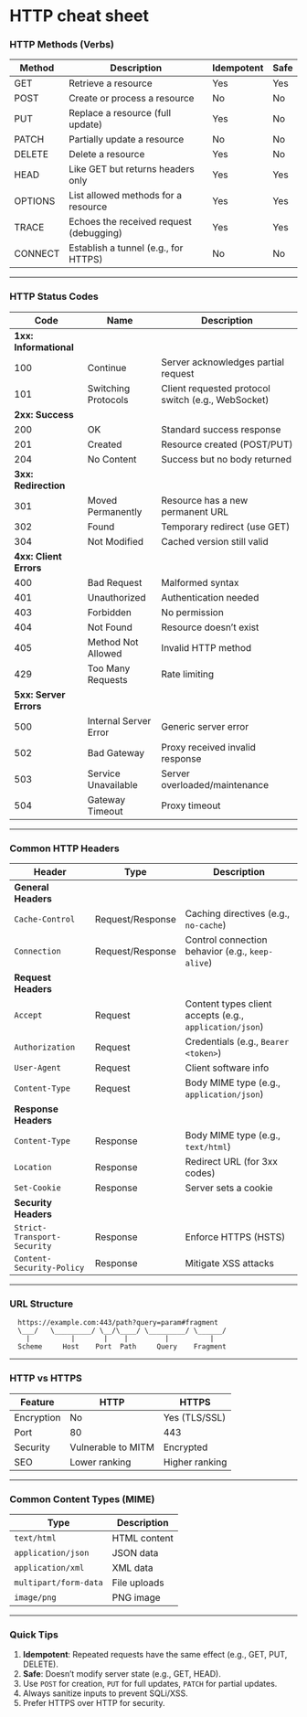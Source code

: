 # HTTP cheat sheet 

### **HTTP Methods (Verbs)**
| Method  | Description | Idempotent | Safe |
|---------|-------------|------------|------|
| GET     | Retrieve a resource | Yes | Yes |
| POST    | Create or process a resource | No | No |
| PUT     | Replace a resource (full update) | Yes | No |
| PATCH   | Partially update a resource | No | No |
| DELETE  | Delete a resource | Yes | No |
| HEAD    | Like GET but returns headers only | Yes | Yes |
| OPTIONS | List allowed methods for a resource | Yes | Yes |
| TRACE   | Echoes the received request (debugging) | Yes | Yes |
| CONNECT | Establish a tunnel (e.g., for HTTPS) | No | No |

---

### **HTTP Status Codes**
| Code | Name | Description |
|------|------|-------------|
| **1xx: Informational** |
| 100 | Continue | Server acknowledges partial request |
| 101 | Switching Protocols | Client requested protocol switch (e.g., WebSocket) |
| **2xx: Success** |
| 200 | OK | Standard success response |
| 201 | Created | Resource created (POST/PUT) |
| 204 | No Content | Success but no body returned |
| **3xx: Redirection** |
| 301 | Moved Permanently | Resource has a new permanent URL |
| 302 | Found | Temporary redirect (use GET) |
| 304 | Not Modified | Cached version still valid |
| **4xx: Client Errors** |
| 400 | Bad Request | Malformed syntax |
| 401 | Unauthorized | Authentication needed |
| 403 | Forbidden | No permission |
| 404 | Not Found | Resource doesn’t exist |
| 405 | Method Not Allowed | Invalid HTTP method |
| 429 | Too Many Requests | Rate limiting |
| **5xx: Server Errors** |
| 500 | Internal Server Error | Generic server error |
| 502 | Bad Gateway | Proxy received invalid response |
| 503 | Service Unavailable | Server overloaded/maintenance |
| 504 | Gateway Timeout | Proxy timeout |

---

### **Common HTTP Headers**
| Header | Type | Description |
|--------|------|-------------|
| **General Headers** |
| `Cache-Control` | Request/Response | Caching directives (e.g., `no-cache`) |
| `Connection` | Request/Response | Control connection behavior (e.g., `keep-alive`) |
| **Request Headers** |
| `Accept` | Request | Content types client accepts (e.g., `application/json`) |
| `Authorization` | Request | Credentials (e.g., `Bearer <token>`) |
| `User-Agent` | Request | Client software info |
| `Content-Type` | Request | Body MIME type (e.g., `application/json`) |
| **Response Headers** |
| `Content-Type` | Response | Body MIME type (e.g., `text/html`) |
| `Location` | Response | Redirect URL (for 3xx codes) |
| `Set-Cookie` | Response | Server sets a cookie |
| **Security Headers** |
| `Strict-Transport-Security` | Response | Enforce HTTPS (HSTS) |
| `Content-Security-Policy` | Response | Mitigate XSS attacks |

---

### **URL Structure**
```
  https://example.com:443/path?query=param#fragment
  \___/   \_________/ \__/\____/ \_________/ \______/
    |          |       |    |         |          |
  Scheme     Host    Port  Path     Query    Fragment
```

---

### **HTTP vs HTTPS**
| Feature | HTTP | HTTPS |
|---------|------|-------|
| Encryption | No | Yes (TLS/SSL) |
| Port | 80 | 443 |
| Security | Vulnerable to MITM | Encrypted |
| SEO | Lower ranking | Higher ranking |

---

### **Common Content Types (MIME)**
| Type | Description |
|------|-------------|
| `text/html` | HTML content |
| `application/json` | JSON data |
| `application/xml` | XML data |
| `multipart/form-data` | File uploads |
| `image/png` | PNG image |

---

### **Quick Tips**
1. **Idempotent**: Repeated requests have the same effect (e.g., GET, PUT, DELETE).  
2. **Safe**: Doesn’t modify server state (e.g., GET, HEAD).  
3. Use `POST` for creation, `PUT` for full updates, `PATCH` for partial updates.  
4. Always sanitize inputs to prevent SQLi/XSS.  
5. Prefer HTTPS over HTTP for security.  
